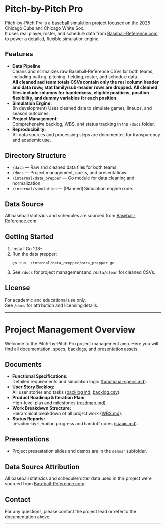 # Pitch-by-Pitch Pro

Pitch-by-Pitch Pro is a baseball simulation project focused on the 2025 Chicago Cubs and Chicago White Sox.  
It uses real player, roster, and schedule data from [Baseball-Reference.com](https://www.baseball-reference.com/) to power a detailed, flexible simulation engine.

## Features

- **Data Pipeline:**  
  Cleans and normalizes raw Baseball-Reference CSVs for both teams, including batting, pitching, fielding, roster, and schedule data.  
  **All cleaned and team totals CSVs contain only the real column header and data rows; stat family/sub-header rows are dropped.**
  **All cleaned files include columns for handedness, eligible positions, position flexibility, and dummy variables for each position.**
- **Simulation Engine:**  
  (In development) Uses cleaned data to simulate games, lineups, and season outcomes.
- **Project Management:**  
  Comprehensive backlog, WBS, and status tracking in the `/docs` folder.
- **Reproducibility:**  
  All data sources and processing steps are documented for transparency and academic use.

## Directory Structure

- `/data` — Raw and cleaned data files for both teams.
- `/docs` — Project management, specs, and presentations.
- `/internal/data_prepper` — Go module for data cleaning and normalization.
- `/internal/simulation` — (Planned) Simulation engine code.

## Data Source

All baseball statistics and schedules are sourced from [Baseball-Reference.com](https://www.baseball-reference.com/).

## Getting Started

1. Install Go 1.18+.
2. Run the data prepper:
   ```sh
   go run ./internal/data_prepper/data_prepper.go
   ```
3. See `/docs` for project management and `/data/clean` for cleaned CSVs.

## License

For academic and educational use only.  
See `/docs` for attribution and licensing details.

---

# Project Management Overview

Welcome to the Pitch-by-Pitch Pro project management area. Here you will find all documentation, specs, backlogs, and presentation assets.

## Documents

- **Functional Specifications:**  
  Detailed requirements and simulation logic ([functional-specs.md](functional-specs.md)).
- **User Story Backlog:**  
  All user stories and tasks ([backlog.md](backlog.md), [backlog.csv](backlog.csv)).
- **Product Roadmap & Iteration Plan:**  
  High-level plan and milestones ([roadmap.md](roadmap.md)).
- **Work Breakdown Structure:**  
  Hierarchical breakdown of all project work ([WBS.md](WBS.md)).
- **Status Reports:**  
  Iteration-by-iteration progress and handoff notes ([status.md](status.md)).

## Presentations

- Project presentation slides and demos are in the `demos/` subfolder.

## Data Source Attribution

All baseball statistics and schedule/roster data used in this project were sourced from [Baseball-Reference.com](https://www.baseball-reference.com/).

## Contact

For any questions, please contact the project lead or refer to the documentation above.

---